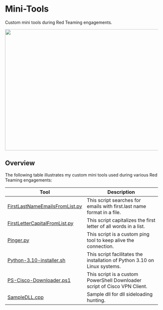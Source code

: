 # Mini-Tools
Custom mini tools during Red Teaming engagements.

<p align="center">
  <img width="600" height="400" src="/Pictures/toys.jpg">
</p>

## Overview

The following table illustrates my custom mini tools used during various Red Teaming engagements:

| Tool | Description |
| ---- | ----------- |
|  [FirstLastNameEmailsFromList.py](/Tools/FirstLastNameEmailsFromList.py)    |  This script searches for emails with first.last name format in a file.  |
|  [FirstLetterCapitalFromList.py](/Tools/FirstLetterCapitalFromList.py)   |  This script capitalizes the first letter of all words in a list.  |
|  [Pinger.py](/Tools/Pinger.py)  | This script is a custom ping tool to keep alive the connection. |
|  [Python-3.10-installer.sh](/Tools/Python-3.10-installer.sh) | This script facilitates the installation of Python 3.10 on Linux systems. |
|  [PS-Cisco-Downloader.ps1](/Tools/PS-Cisco-Downloader.ps1)  | This script is a custom PowerShell Downloader script of Cisco VPN Client. |
|  [SampleDLL.cpp](/Tools/SampleDLL.cpp) | Sample dll for dll sideloading hunting. |

